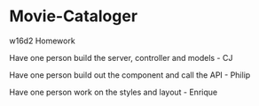 # Movie-Cataloger
w16d2 Homework

Have one person build the server, controller and models - CJ

Have one person build out the component and call the API - Philip

Have one person work on the styles and layout - Enrique
